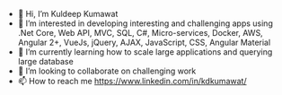 - 👋 Hi, I’m Kuldeep Kumawat
- 👀 I’m interested in developing interesting and challenging apps using .Net Core, Web API, MVC, SQL, C#, Micro-services, Docker, AWS, Angular 2+, VueJs, jQuery, AJAX, JavaScript, CSS, Angular Material
- 🌱 I’m currently learning how to scale large applications and querying large database
- 💞️ I’m looking to collaborate on challenging work
- 📫 How to reach me https://www.linkedin.com/in/kdkumawat/

<!---
kdkumawat/kdkumawat is a ✨ special ✨ repository because its `README.md` (this file) appears on your GitHub profile.
You can click the Preview link to take a look at your changes.
--->
